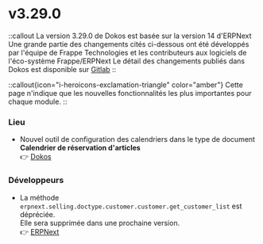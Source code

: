 # v3.29.0

::callout
La version 3.29.0 de Dokos est basée sur la version 14 d'ERPNext
Une grande partie des changements cités ci-dessous ont été développés par l'équipe de Frappe Technologies et les contributeurs aux logiciels de l'éco-système Frappe/ERPNext
Le détail des changements publiés dans Dokos est disponible sur [Gitlab](https://gitlab.com/dokos/dokos/-/releases/v3.29.0)
::

::callout{icon="i-heroicons-exclamation-triangle" color="amber"}
Cette page n'indique que les nouvelles fonctionnalités les plus importantes pour chaque module.
::


### Lieu

- Nouvel outil de configuration des calendriers dans le type de document **Calendrier de réservation d'articles**  
:point_right: [Dokos](https://gitlab.com/dokos/dokos/-/merge_requests/92)


### Développeurs

- La méthode `erpnext.selling.doctype.customer.customer.get_customer_list` est dépréciée.  
  Elle sera supprimée dans une prochaine version.  
:point_right: [ERPNext](https://github.com/frappe/erpnext/pull/34624)